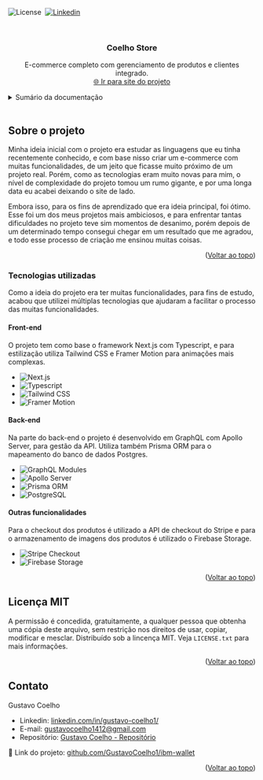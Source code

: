 <a name="readme-top"></a>

![License](https://img.shields.io/badge/License-MIT-green)&nbsp;
<a href="https://www.linkedin.com/in/gustavo-coelho1/">![Linkedin](https://img.shields.io/badge/LinkedIn-0077B5?style=for-the-badge&logo=linkedin&logoColor=white)</a>&nbsp;




<br />
<div align="center">
  
<!--<img src="https://github.com/GustavoCoelho1/ibm-wallet/assets/92497249/fa47c396-619c-4c77-be57-3103a954c7af" alt="Logo" width="100" height="100">-->
  

<h3 align="center">Coelho Store</h3>

  <p align="center">
    E-commerce completo com gerenciamento de produtos e clientes integrado.
    <br />
    <a href="" target="_blank">🌐 Ir para site do projeto</a>
  </p>
</div>



<!-- TABLE OF CONTENTS -->
<details>
  <summary>Sumário da documentação</summary>
  <ol>
    <li>
      <a href="#sobre-o-projeto">Sobre o projeto</a>
      <ul>
        <li><a href="#tecnologias-utilizadas">Tecnologias utilizadas</a></li>
      </ul>
    </li>
    <li>
      <a href="#para-começar">Para começar</a>
      <ul>
        <li><a href="#pre-requisitos">Pré-requisitos</a></li>
        <li><a href="#instalacao">Instalação</a></li>
      </ul>
    </li>
    <li><a href="#entendendo-a-estrutura">Entendendo a estrutura</a></li>
    <li><a href="#como-utilizar">Como utilizar?</a></li>
    <li><a href="#licença-mit">Licença MIT</a></li>
    <li><a href="#contato">Contato</a></li>
  </ol>
</details>

<br />

## Sobre o projeto
Minha ideia inicial com o projeto era estudar as linguagens que eu tinha recentemente conhecido, e com base nisso criar um e-commerce com muitas funcionalidades, de um jeito que ficasse muito próximo de um projeto real.
Porém, como as tecnologias eram muito novas para mim, o nível de complexidade do projeto tomou um rumo gigante, e por uma longa data eu acabei deixando o site de lado.

Embora isso, para os fins de aprendizado que era ideia principal, foi ótimo. Esse foi um dos meus projetos mais ambiciosos, e para enfrentar tantas dificuldades no projeto teve sim momentos de desanimo, porém depois de um determinado tempo consegui chegar em um resultado que me agradou, e todo esse processo de criação me ensinou muitas coisas.

<!-- ![ibmWalletPrints](https://github.com/GustavoCoelho1/ibm-wallet/assets/92497249/5fec03d6-a55c-4c6a-9be5-5dc183ed5fcf) -->

<!--Here's a blank template to get started: To avoid retyping too much info. Do a search and replace with your text editor for the following: `github_username`, `repo_name`, `twitter_handle`, `linkedin_username`, `email_client`, `email`, `project_title`, `project_description`-->

<p align="right">(<a href="#readme-top">Voltar ao topo</a>)</p>




### Tecnologias utilizadas
Como a ideia do projeto era ter muitas funcionalidades, para fins de estudo, acabou que utilizei múltiplas tecnologias que ajudaram a facilitar o processo das muitas funcionalidades. 

#### Front-end
O projeto tem como base o framework Next.js com Typescript, e para estilização utiliza Tailwind CSS e Framer Motion para animações mais complexas.
* ![Next.js](https://img.shields.io/badge/next%20js-000000?style=for-the-badge&logo=nextdotjs&logoColor=white)
* ![Typescript](https://img.shields.io/badge/TypeScript-007ACC?style=for-the-badge&logo=typescript&logoColor=white)
* ![Tailwind CSS](https://img.shields.io/badge/Tailwind_CSS-38B2AC?style=for-the-badge&logo=tailwind-css&logoColor=white)
* ![Framer Motion](https://img.shields.io/badge/Framer-black?style=for-the-badge&logo=framer&logoColor=blue)

#### Back-end
Na parte do back-end o projeto é desenvolvido em GraphQL com Apollo Server, para gestão da API. Utiliza também Prisma ORM para o mapeamento do banco de dados Postgres.
* ![GraphQL Modules](https://img.shields.io/badge/GraphQl-E10098?style=for-the-badge&logo=graphql&logoColor=white)
* ![Apollo Server](https://img.shields.io/badge/Apollo%20GraphQL-311C87?&style=for-the-badge&logo=Apollo%20GraphQL&logoColor=white)
* ![Prisma ORM](https://img.shields.io/badge/Prisma-3982CE?style=for-the-badge&logo=Prisma&logoColor=white)
* ![PostgreSQL](https://img.shields.io/badge/PostgreSQL-316192?style=for-the-badge&logo=postgresql&logoColor=white)

#### Outras funcionalidades
Para o checkout dos produtos é utilizado a API de checkout do Stripe e para o armazenamento de imagens dos produtos é utilizado o Firebase Storage.
* ![Stripe Checkout](https://img.shields.io/badge/Stripe-626CD9?style=for-the-badge&logo=Stripe&logoColor=white)
* ![Firebase Storage](https://img.shields.io/badge/firebase-ffca28?style=for-the-badge&logo=firebase&logoColor=black)


<p align="right">(<a href="#readme-top">Voltar ao topo</a>)</p>


<!--

## Para começar

Para configurar e rodar o projeto localmente vamos precisar seguir alguns passos.

### Pré-requisitos do Front-end (Angular)
* Node.js  
O angular é construído usando o Node.js e npm (Node Package Manager). Certifique-se de ter o Node.js instalado, pois o npm é incluído com ele. Clique <a href="https://nodejs.org/en">aqui</a> para instalar.

* npm  
Após instalado o node, abra o terminal do seu computador e rode o seguinte comando:
  ```sh
  npm install npm@latest -g
  ```

* Angular CLI  
Instale a Angular CLI (Command Line Interface) globalmente. Isso facilita a criação e gerenciamento de projetos Angular.
  ```sh
  npm install -g @angular/cli
  ```




### Pré-requisitos do Back-end (Spring)
<a name="pre-requisitos"></a>
* Java Development Kit (JDK)  
Spring Boot é baseado em Java, então você precisará do JDK instalado. Certifique-se de usar uma versão suportada pelo Spring Boot (O projeto utiliza a versão 17 do java). Clique <a href="https://www.oracle.com/br/java/technologies/downloads/#java17">aqui</a> para instalar.

* Banco de dados SQL  
O projeto utiliza banco de dados relacional, então é recomendado ter o banco de dados instalado e configurado corretamente. Clique <a href="https://www.mysql.com/downloads/">aqui</a> para instalar o banco MySql

### Instalação back-end
<a name="instalacao"></a>
1. Clone o repositório da API
   ```sh
   git clone https://github.com/GustavoCoelho1/ibm-wallet-api/
   ```
2. Instale/atualize os novos pacotes Maven em sua IDE.
3. Seguindo a rota `/src/main/src/main/resources` no arquivo `application.yml` defina o nome de suas variáveis de ambiente. O padrão que está no arquivo é:
   ```yml
   spring:
     datasource:
       url: ${DB_URL} ## Url para o banco de dados. Padrão MySql: "jdbc:mysql://localhost:3306/meu_banco_de_dados?user=usuario&password=senha"
       driver-class-name: ${DB_DRIVER} ## Driver do banco de dados (Não obrigatório)
   jpa:
     hibernate:
       ddl-auto: "update" ## Com essa configuração o banco de dados é gerado automaticamente ao rodar o código, sem ser necessário configurar manualmente.
  
   jwt:
     secret: ${JWT_SECRET} ## Segredo para as requisições JWT. Atenção: Ela necessariamente precisa estar num padrão Base64. (Link para converter senhas para padrão Base64 aqui: https://www.base64encode.org/)
   ```

### Instalação front-end

1. Clone o repositório
   ```sh
   git clone https://github.com/GustavoCoelho1/ibm-wallet/
   ```
2. Instale os pacotes npm
   ```sh
   npm install
   ```
3. Crie uma pasta de variáveis de ambiente Angular
   ```sh
   ng generate environments
   ```
4. Seguindo a rota `src/app/environments/` defina o arquivo `environment.development.ts` como:
   ```ts
   export const environment = {
     apiUrl: 'http://localhost:<porta>', //Por padrão a porta Spring boot é 8080
     jwtSecret: '<secret>', //Defina o mesmo secret que foi colocado no back-end 
   };
   ```

<p align="right">(<a href="#readme-top">Voltar ao topo</a>)</p>



## Entendendo a estrutura

Atualmente o projeto conta com 4 entidades, onde 3 delas herdam chave estrangeira do Cliente, pois é ele que cria cada uma delas.
#### Cliente  
Armazena informações pessoais e de Login do cliente. Possui os campos de:
* Nome (name)
* Email (email)
* Senha (password)

Exemplo de um dado de cliente:
```json
  {
    "name": "Gustavo",
    "email": "gustavo@exemplo",
    "password": "exemplo123"
  }
```

#### Transação
Armazena informações das transações efutuadas. Possui os campos de:
* Data de transação (date)
* Valor da transação (value)
* ID de cliente (client_id) (Chave estrangeira)
* ID de categoria (category_id) (Chave estrangeira)
* ID de destinatário/remetente (recipient_id) (Chave estrangeira)

Exemplo de um dado de uma transação:
```json
  {
    "date": "2024-02-01",
    "value": 20.0,
    "client_id": 1,
    "category_id": 1,
    "recipient_id": 1,
  }
```

#### Categoria
Armazena informações do tipo/categoria de uma transação. Possui os campos de:
* Nome (name)
* ID de cliente (client_id) (Chave estrangeira)

Exemplo de um dado de uma categoria:
```json
  {
    "name": "Alimentação"
    "client_id": 1,
  }
```

#### Destinatário/Remetente
Armazena informações do destinatário ou remetente de um tipo de transação.
* Nome (name)
* ID de cliente (client_id) (Chave estrangeira)

Exemplo de um dado de uma categoria:
```json
  {
    "name": "Restaurante XYZ"
    "client_id": 1,
  }
```

<p align="right">(<a href="#readme-top">Voltar ao topo</a>)</p>


## Como utilizar?
<a name="como-utilizar"></a>
1. Fazer o cadastro  
Basta clicar em "Ir para dashboard" na página inicial e depois clicar em "Cadastre-se" na página de login, ou acessar a rota `/signup`
<img src="https://github.com/GustavoCoelho1/ibm-wallet/assets/92497249/e1e51563-28a8-45f9-a9d7-f088f364993b" alt="Logo" width="400">

3. Fazer o login  
Basta clicar em "Ir para dashboard" na página inicial, ou acessar a rota `/login` (O acesso durará 1 hora, após isso será solicitado um novo login)
<img src="https://github.com/GustavoCoelho1/ibm-wallet/assets/92497249/9f5eaa3e-e30d-43cb-8349-daff17254c0f" alt="Logo" width="400">

4. Criando novo produto  
Após fazer login, você será redirecinado para a rota `/dashboard`, que é a página padrão para a entidade de Transação. Nela clicando no botão "+ Nova transação", você pode inserir um novo registro.
<img src="https://github.com/GustavoCoelho1/ibm-wallet/assets/92497249/fb068e51-b72b-47e8-b33f-d2d3ddd59eaf" alt="Logo" width="500">

Exemplo:
```txt
2022-02-01,-18.00,Alimentação,iFood;
2022-02-02,-18.00,Alimentação,iFood;
2022-02-01,-18.00,Alimentação,iFood;
2022-02-02,-18.00,Transporte,Uber;
```
<img src="https://github.com/GustavoCoelho1/ibm-wallet/assets/92497249/b3b164fd-63fd-4653-a9ab-a09cb150f924" alt="Logo" width="500">

<p align="right">(<a href="#readme-top">Voltar ao topo</a>)</p>

-->

## Licença MIT
A permissão é concedida, gratuitamente, a qualquer pessoa que obtenha uma cópia deste arquivo, sem restrição nos direitos de usar, copiar, modificar e mesclar.
Distribuído sob a lincença MIT. Veja `LICENSE.txt` para mais informações.

<p align="right">(<a href="#readme-top">Voltar ao topo</a>)</p>



## Contato

Gustavo Coelho
* Linkedin: <a href="https://www.linkedin.com/in/gustavo-coelho1/">linkedin.com/in/gustavo-coelho1/</a>
* E-mail: <a href="mailto:gustavocoelho1412@gmail.com">gustavocoelho1412@gmail.com</a>
* Repositório: <a href="https://gustavo-coelho-portfolio.vercel.app/">Gustavo Coelho - Repositório</a>

🔗 Link do projeto: [github.com/GustavoCoelho1/ibm-wallet](https://github.com/GustavoCoelho1/ibm-wallet)

<p align="right">(<a href="#readme-top">Voltar ao topo</a>)</p>
